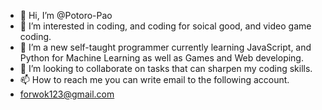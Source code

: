 - 👋 Hi, I’m @Potoro-Pao
- 👀 I’m interested in coding, and coding for soical good, and video game coding.
- 🌱 I’m a new self-taught programmer currently learning JavaScript, and Python for Machine Learning as well as Games and Web developing.
- 💞️ I’m looking to collaborate on tasks that can sharpen my coding skills.
- 📫 How to reach me you can write email to the following account.
- forwok123@gmail.com


<!---
Potoro-Pao/Potoro-Pao is a ✨ special ✨ repository because its `README.md` (this file) appears on your GitHub profile.
You can click the Preview link to take a look at your changes.
--->
